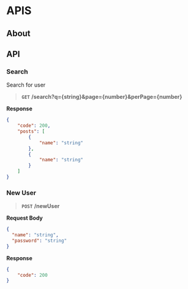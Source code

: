# APIS

## About

## API

<!--api-start-->
### **Search**

Search for user

> **`GET`**  **/search?q={string}&page={number}&perPage={number}**

**Response**

```json
{
    "code": 200,
    "posts": [
        {
            "name": "string"
        },
        {
            "name": "string"
        }
    ]
}
```

### **New User**

> **`POST`**  **/newUser**

**Request Body**

```json
{
  "name": "string",
  "password": "string"
}
```

**Response**

```json
{
    "code": 200
}
```

<!--api-end-->
